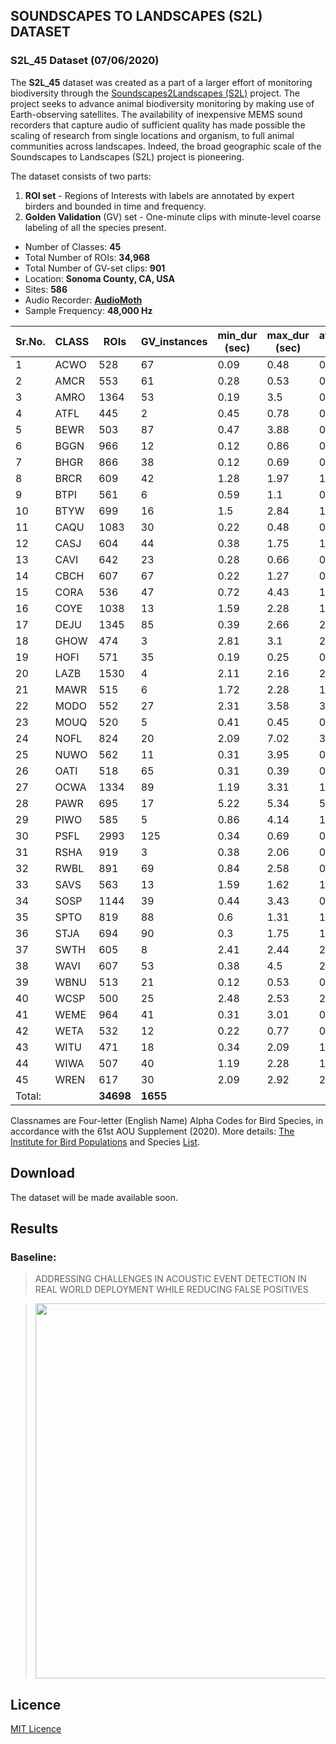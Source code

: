 ## SOUNDSCAPES TO LANDSCAPES (S2L) DATASET

### S2L_45 Dataset (07/06/2020)
The **S2L_45** dataset was created as a part of a larger effort of monitoring biodiversity through the [Soundscapes2Landscapes (S2L)](https://soundscapes2landscapes.org/) project. The project seeks to advance animal biodiversity monitoring by making use of Earth-observing satellites. The availability of inexpensive MEMS sound recorders that capture audio of sufficient quality has made possible the scaling of research from single locations and organism, to full animal communities across landscapes. Indeed, the broad geographic scale of the Soundscapes to Landscapes (S2L) project is pioneering.

The dataset consists of two parts:
1. **ROI set** - Regions of Interests with labels are annotated by expert birders and bounded in time and frequency.
1. **Golden Validation** (GV) set - One-minute clips with minute-level coarse labeling of all the species present.

* Number of Classes: **45**
* Total Number of ROIs: **34,968**
* Total Number of GV-set clips: **901**
* Location: **Sonoma County, CA, USA**
* Sites: **586**
* Audio Recorder: **[AudioMoth](https://www.openacousticdevices.info/)**
* Sample Frequency: **48,000 Hz**


Sr.No. | CLASS | ROIs | GV_instances | min_dur (sec) | max_dur (sec) | average_dur (sec) | avg_min_freq (Hz) | avg_max_freq (Hz)
-------|-------|------|--------------|---------------|---------------|-------------------|----------|---------
1 | ACWO | 528 | 67 | 0.09 | 0.48 | 0.22 | 945.43 | 3820.5
2 | AMCR | 553 | 61 | 0.28 | 0.53 | 0.39 | 633.96 | 2607.36
3 | AMRO | 1364 | 53 | 0.19 | 3.5 | 0.85 | 1331.11 | 7390.21
4 | ATFL | 445 | 2 | 0.45 | 0.78 | 0.53 | 1376.67 | 3603.96
5 | BEWR | 503 | 87 | 0.47 | 3.88 | 0.67 | 3464.94 | 6181.01
6 | BGGN | 966 | 12 | 0.12 | 0.86 | 0.63 | 2053.58 | 11104.6
7 | BHGR | 866 | 38 | 0.12 | 0.69 | 0.6 | 1340.7 | 2842.83
8 | BRCR | 609 | 42 | 1.28 | 1.97 | 1.91 | 4036.42 | 8043.72
9 | BTPI | 561 | 6 | 0.59 | 1.1 | 0.72 | 54.63 | 589.51
10 | BTYW | 699 | 16 | 1.5 | 2.84 | 1.64 | 2910.01 | 8054.39
11 | CAQU | 1083 | 30 | 0.22 | 0.48 | 0.32 | 1208.05 | 2155.49
12 | CASJ | 604 | 44 | 0.38 | 1.75 | 1.15 | 976.3 | 4887.09
13 | CAVI | 642 | 23 | 0.28 | 0.66 | 0.37 | 2322.59 | 4989.02
14 | CBCH | 607 | 67 | 0.22 | 1.27 | 0.39 | 5449.34 | 7476.58
15 | CORA | 536 | 47 | 0.72 | 4.43 | 1.06 | 347.69 | 1949.83
16 | COYE | 1038 | 13 | 1.59 | 2.28 | 1.98 | 1893.88 | 7409.39
17 | DEJU | 1345 | 85 | 0.39 | 2.66 | 2.12 | 2483.54 | 6705.8
18 | GHOW | 474 | 3 | 2.81 | 3.1 | 2.87 | 0.0 | 647.17
19 | HOFI | 571 | 35 | 0.19 | 0.25 | 0.22 | 2920.29 | 4397.6
20 | LAZB | 1530 | 4 | 2.11 | 2.16 | 2.13 | 2250.0 | 8064.0
21 | MAWR | 515 | 6 | 1.72 | 2.28 | 1.87 | 3486.1 | 9626.83
22 | MODO | 552 | 27 | 2.31 | 3.58 | 3.1 | 190.1 | 934.37
23 | MOUQ | 520 | 5 | 0.41 | 0.45 | 0.43 | 562.5 | 1969.0
24 | NOFL | 824 | 20 | 2.09 | 7.02 | 3.3 | 1981.23 | 3180.94
25 | NUWO | 562 | 11 | 0.31 | 3.95 | 0.39 | 2638.64 | 4359.42
26 | OATI | 518 | 65 | 0.31 | 0.39 | 0.35 | 4720.99 | 7149.5
27 | OCWA | 1334 | 89 | 1.19 | 3.31 | 1.94 | 2959.76 | 6618.77
28 | PAWR | 695 | 17 | 5.22 | 5.34 | 5.25 | 4613.06 | 8451.05
29 | PIWO | 585 | 5 | 0.86 | 4.14 | 1.49 | 1392.87 | 2341.35
30 | PSFL | 2993 | 125 | 0.34 | 0.69 | 0.38 | 3875.98 | 7237.3
31 | RSHA | 919 | 3 | 0.38 | 2.06 | 0.7 | 866.0 | 3437.37
32 | RWBL | 891 | 69 | 0.84 | 2.58 | 0.89 | 2165.66 | 3666.09
33 | SAVS | 563 | 13 | 1.59 | 1.62 | 1.61 | 4124.0 | 10216.0
34 | SOSP | 1144 | 39 | 0.44 | 3.43 | 0.56 | 1372.55 | 7328.77
35 | SPTO | 819 | 88 | 0.6 | 1.31 | 1.13 | 2992.58 | 7287.75
36 | STJA | 694 | 90 | 0.3 | 1.75 | 1.6 | 1576.9 | 4936.31
37 | SWTH | 605 | 8 | 2.41 | 2.44 | 2.42 | 1312.0 | 6376.0
38 | WAVI | 607 | 53 | 0.38 | 4.5 | 2.1 | 2575.16 | 6387.19
39 | WBNU | 513 | 21 | 0.12 | 0.53 | 0.44 | 1458.86 | 4009.55
40 | WCSP | 500 | 25 | 2.48 | 2.53 | 2.5 | 2344.0 | 6656.0
41 | WEME | 964 | 41 | 0.31 | 3.01 | 0.67 | 1379.96 | 3327.64
42 | WETA | 532 | 12 | 0.22 | 0.77 | 0.32 | 2077.6 | 4207.02
43 | WITU | 471 | 18 | 0.34 | 2.09 | 1.45 | 240.07 | 3086.62
44 | WIWA | 507 | 40 | 1.19 | 2.28 | 1.41 | 3915.6 | 8098.56
45 | WREN | 617 | 30 | 2.09 | 2.92 | 2.37 | 1835.12 | 3580.26
Total:||**34698**|**1655**|||||

Classnames are Four-letter (English Name) Alpha Codes for Bird Species, in accordance with the 61st AOU Supplement (2020). More details: [The Institute for Bird Populations](https://www.birdpop.org/) and Species [List](https://www.birdpop.org/docs/misc/Alpha_codes_eng.pdf). 


## Download
The dataset will be made available soon.
## Results
### Baseline:
> ADDRESSING CHALLENGES IN ACOUSTIC EVENT DETECTION IN REAL WORLD DEPLOYMENT WHILE REDUCING FALSE POSITIVES

> <img src="https://github.com/baligar/S2L_45/blob/main/images/Table_1_21Oct_SB.PNG" width="600">



## Licence
 [MIT Licence](https://github.com/baligar/S2L_45/blob/main/LICENSE) 







